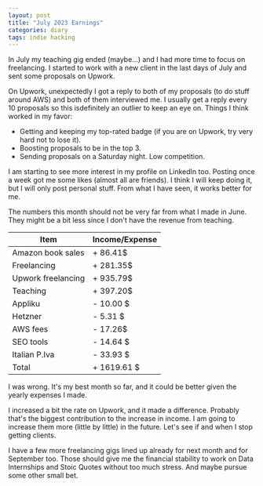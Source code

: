 ```yaml
---
layout: post
title: "July 2023 Earnings"
categories: diary
tags: indie hacking
---
```


In July my teaching gig ended (maybe...) and I had more time to focus on freelancing. I started to work with a new client in the last days of July and sent some proposals on Upwork.

On Upwork, unexpectedly I got a reply to both of my proposals (to do stuff around AWS) and both of them interviewed me. I usually get a reply every 10 proposals so this isdefinitely an outlier to keep an eye on. Things I think worked in my favor:

- Getting and keeping my top-rated badge (if you are on Upwork, try very hard not to lose it).
- Boosting proposals to be in the top 3.
- Sending proposals on a Saturday night. Low competition.

I am starting to see more interest in my profile on LinkedIn too. Posting once a week got me some likes (almost all are friends). I think I will keep doing it, but I will only post personal stuff. From what I have seen, it works better for me.

The numbers this month should not be very far from what I made in June. They might be a bit less since I don't have the revenue from teaching.

| Item               | Income/Expense |
| ------------------ | -------------- |
| Amazon book sales  | + 86.41$       |
| Freelancing        | + 281.35$      |
| Upwork freelancing | + 935.79$      |
| Teaching           | + 397.20$      |
| Appliku            | - 10.00 $      |
| Hetzner            | - 5.31 $       |
| AWS fees           | - 17.26$       |
| SEO tools          | - 14.64 $      |
| Italian P.Iva      | - 33.93 $      |
| Total              | + 1619.61 $    |

I was wrong. It's my best month so far, and it could be better given the yearly expenses I made.

I increased a bit the rate on Upwork, and it made a difference. Probably that's the biggest contribution to the increase in income. I am going to increase them more (little by little) in the future. Let's see if and when I stop getting clients.

I have a few more freelancing gigs lined up already for next month and for September too. Those should give me the financial stability to work on Data Internships and Stoic Quotes without too much stress. And maybe pursue some other small bet.

